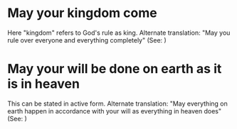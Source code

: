 
# May your kingdom come
Here "kingdom" refers to God's rule as king. Alternate translation: "May you rule over everyone and everything completely" (See: )

# May your will be done on earth as it is in heaven
This can be stated in active form. Alternate translation: "May everything on earth happen in accordance with your will as everything in heaven does" (See: )
